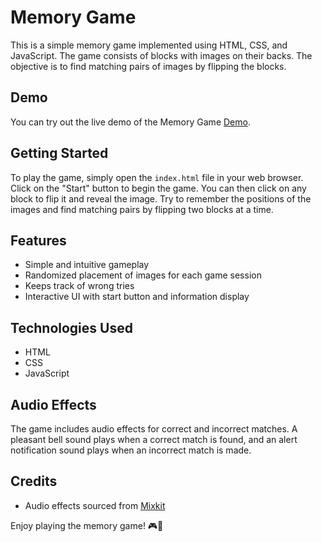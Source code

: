 # Memory Game

This is a simple memory game implemented using HTML, CSS, and JavaScript. The game consists of blocks with images on their backs. The objective is to find matching pairs of images by flipping the blocks.

## Demo

You can try out the live demo of the Memory Game [Demo]().

## Getting Started

To play the game, simply open the `index.html` file in your web browser. Click on the "Start" button to begin the game. You can then click on any block to flip it and reveal the image. Try to remember the positions of the images and find matching pairs by flipping two blocks at a time.

## Features

- Simple and intuitive gameplay
- Randomized placement of images for each game session
- Keeps track of wrong tries
- Interactive UI with start button and information display

## Technologies Used

- HTML
- CSS
- JavaScript

## Audio Effects

The game includes audio effects for correct and incorrect matches. A pleasant bell sound plays when a correct match is found, and an alert notification sound plays when an incorrect match is made.

## Credits

- Audio effects sourced from [Mixkit](https://mixkit.co/)

Enjoy playing the memory game! 🎮🧠
